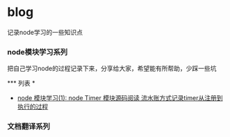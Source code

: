 # blog
记录node学习的一些知识点

### node模块学习系列
把自己学习node的过程记录下来，分享给大家，希望能有所帮助，少踩一些坑

*** 列表 *

- [node 模块学习(1): node Timer 模块源码阅读 流水账方式记录timer从注册到执行的过程](https://github.com/sunstdot/blog/issues/1)



### 文档翻译系列
